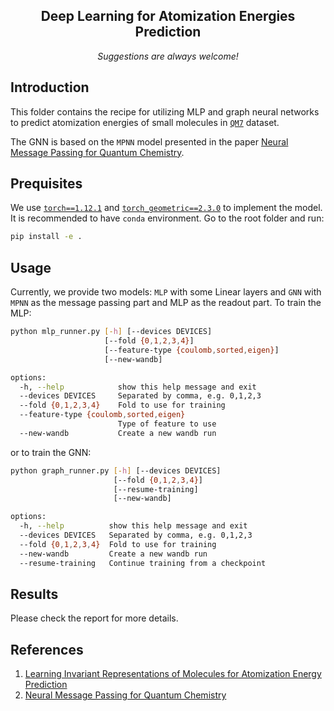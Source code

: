 <div align="center">

<h2> Deep Learning for Atomization Energies Prediction </h2>

_Suggestions are always welcome!_

</div>

## Introduction
This folder contains the recipe for utilizing MLP and graph neural networks to predict atomization energies of small molecules in [`QM7`](http://quantum-machine.org/datasets/) dataset.

The GNN is based on the `MPNN` model presented in the paper [Neural Message Passing for Quantum Chemistry](https://arxiv.org/abs/1704.01212).

## Prequisites
We use [`torch==1.12.1`](https://pytorch.org/get-started/previous-versions/#linux-and-windows-6) and [`torch_geometric==2.3.0`](https://pytorch-geometric.readthedocs.io/en/latest/install/installation.html) to implement the model. It is recommended to have `conda` environment. Go to the root folder and run:
```bash
pip install -e .
```

## Usage
Currently, we provide two models: `MLP` with some Linear layers and `GNN` with `MPNN` as the message passing part and MLP as the readout part. To train the MLP:
```bash
python mlp_runner.py [-h] [--devices DEVICES]
                     [--fold {0,1,2,3,4}]
                     [--feature-type {coulomb,sorted,eigen}]
                     [--new-wandb]

options:
  -h, --help            show this help message and exit
  --devices DEVICES     Separated by comma, e.g. 0,1,2,3
  --fold {0,1,2,3,4}    Fold to use for training
  --feature-type {coulomb,sorted,eigen}
                        Type of feature to use
  --new-wandb           Create a new wandb run
```

or to train the GNN:
```bash
python graph_runner.py [-h] [--devices DEVICES]
                       [--fold {0,1,2,3,4}]
                       [--resume-training]
                       [--new-wandb]

options:
  -h, --help          show this help message and exit
  --devices DEVICES   Separated by comma, e.g. 0,1,2,3
  --fold {0,1,2,3,4}  Fold to use for training
  --new-wandb         Create a new wandb run
  --resume-training   Continue training from a checkpoint
```

## Results
Please check the report for more details.

## References
1. [Learning Invariant Representations of Molecules for Atomization Energy Prediction](https://proceedings.neurips.cc/paper_files/paper/2012/file/115f89503138416a242f40fb7d7f338e-Paper.pdf)
2. [Neural Message Passing for Quantum Chemistry](https://arxiv.org/pdf/1704.01212.pdf)